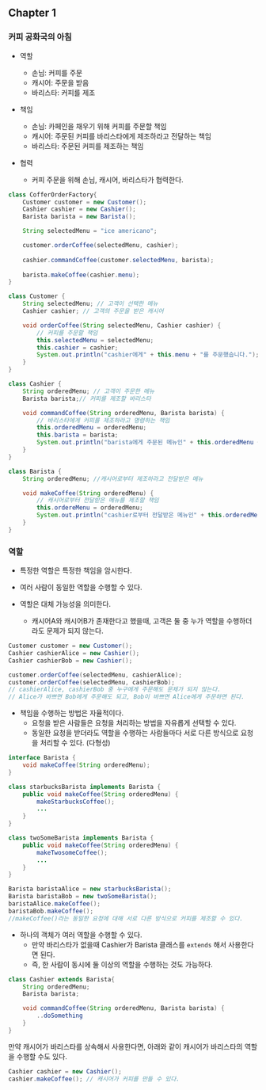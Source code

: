 ## Chapter 1

### 커피 공화국의 아침

* 역할
  * 손님: 커피를 주문
  * 캐시어: 주문을 받음
  * 바리스타: 커피를 제조

* 책임
  * 손님: 카페인을 채우기 위해 커피를 주문할 책임
  * 캐시어: 주문된 커피를 바리스타에게 제조하라고 전달하는 책임
  * 바리스타: 주문된 커피를 제조하는 책임

* 협력
  * 커피 주문을 위해 손님, 캐시어, 바리스타가 협력한다.

```java
class CofferOrderFactory{
    Customer customer = new Customer();
    Cashier cashier = new Cashier();
    Barista barista = new Barista();

    String selectedMenu = "ice americano";

    customer.orderCoffee(selectedMenu, cashier);
    
    cashier.commandCoffee(customer.selectedMenu, barista);
    
    barista.makeCoffee(cashier.menu);
}
```

```java
class Customer {
    String selectedMenu; // 고객이 선택한 메뉴
    Cashier cashier; // 고객의 주문을 받은 캐시어

    void orderCoffee(String selectedMenu, Cashier cashier) { 
        // 커피를 주문할 책임
        this.selectedMenu = selectedMenu;
        this.cashier = cashier;
        System.out.println("cashier에게" + this.menu + "를 주문했습니다.");
    }
}
```

```java
class Cashier {
    String orderedMenu; // 고객이 주문한 메뉴
    Barista barista;// 커피를 제조할 바리스타

    void commandCoffee(String orderedMenu, Barista barista) { 
        // 바리스타에게 커피를 제조하라고 명령하는 책임
        this.orderedMenu = orderedMenu;
        this.barista = barista;
        System.out.println("barista에게 주문된 메뉴인" + this.orderedMenu + "를 제조하라고 했습니다.");
    } 
}
```

```java
class Barista {
    String orderedMenu; //캐시어로부터 제조하라고 전달받은 메뉴

    void makeCoffee(String orderedMenu) {
        // 캐시어로부터 전달받은 메뉴를 제조할 책임
        this.ordereMenu = orderedMenu;
        System.out.println("cashier로부터 전달받은 메뉴인" + this.orderedMenu + "를 제조했습니다.");
    } 
}
```

### 역할
  * 특정한 역할은 특정한 책임을 암시한다.
 
  * 여러 사람이 동일한 역할을 수행할 수 있다.
  *  역할은 대체 가능성을 의미한다.
     *  캐시어A와 캐시어B가 존재한다고 했을때, 고객은 둘 중 누가 역할을 수행하더라도 문제가 되지 않는다.


```java
Customer customer = new Customer();
Cashier cashierAlice = new Cashier();
Cashier cashierBob = new Cashier();

customer.orderCoffee(selectedMenu, cashierAlice); 
customer.orderCoffee(selectedMenu, cashierBob); 
// cashierAlice, cashierBob 중 누구에게 주문해도 문제가 되지 않는다.
// Alice가 바쁘면 Bob에게 주문해도 되고, Bob이 바쁘면 Alice에게 주문하면 된다.
```

  *  책임을 수행하는 방법은 자율적이다.
     *  요청을 받은 사람들은 요청을 처리하는 방법을 자유롭게 선택할 수 있다.
     *  동일한 요청을 받더라도 역할을 수행하는 사람들마다 서로 다른 방식으로 요청을 처리할 수 있다. (다형성)

```java
interface Barista {
    void makeCoffee(String orderedMenu);
}

class starbucksBarista implements Barista {
    public void makeCoffee(String orderedMenu) {
        makeStarbucksCoffee();
        ...
    }
}

class twoSomeBarista implements Barista {
    public void makeCoffee(String orderedMenu) {
        makeTwosomeCoffee();
        ...
    }
}
```

```java
Barista baristaAlice = new starbucksBarista();
Barista baristaBob = new twoSomeBarista();
baristaAlice.makeCoffee();
baristaBob.makeCoffee(); 
//makeCoffee()라는 동일한 요청에 대해 서로 다른 방식으로 커피를 제조할 수 있다. 
```

  *  하나의 객체가 여러 역할을 수행할 수 있다.
     * 만약 바리스타가 없을때 Cashier가 Barista 클래스를 `extends` 해서 사용한다면 된다.
     * 즉, 한 사람이 동시에 둘 이상의 역할을 수행하는 것도 가능하다.


```java
class Cashier extends Barista{
    String orderedMenu;
    Barista barista;

    void commandCoffee(String orderedMenu, Barista barista) { 
        ..doSomething
    } 
}
```

만약 캐시어가 바리스타를 상속해서 사용한다면, 아래와 같이 캐시어가 바리스타의 역할을 수행할 수도 있다.

```java
Cashier cashier = new Cashier();
cashier.makeCoffee(); // 캐시어가 커피를 만들 수 있다.
```